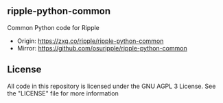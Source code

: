 ## ripple-python-common
Common Python code for Ripple

- Origin: https://zxq.co/ripple/ripple-python-common
- Mirror: https://github.com/osuripple/ripple-python-common

## License
All code in this repository is licensed under the GNU AGPL 3 License.
See the "LICENSE" file for more information